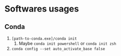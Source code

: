 # Softwares usages

## Conda

1. `[path-to-conda.exe]/conda init`
   1. Maybe `conda init powershell` or `conda init zsh`
1. `conda config --set auto_activate_base false`

